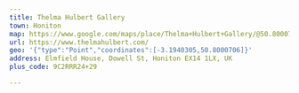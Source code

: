 ```yaml
---
title: Thelma Hulbert Gallery
town: Honiton
map: https://www.google.com/maps/place/Thelma+Hulbert+Gallery/@50.8000706,-3.1940305,15z/data=!4m2!3m1!1s0x0:0x57c01146377722ae?sa=X&ved=2ahUKEwj6wZmlxZfnAhULCsAKHVefDf0Q_BIwGHoECA0QCA
url: https://www.thelmahulbert.com/
geo: '{"type":"Point","coordinates":[-3.1940305,50.8000706]}'
address: Elmfield House, Dowell St, Honiton EX14 1LX, UK
plus_code: 9C2RRR24+29

---
```


